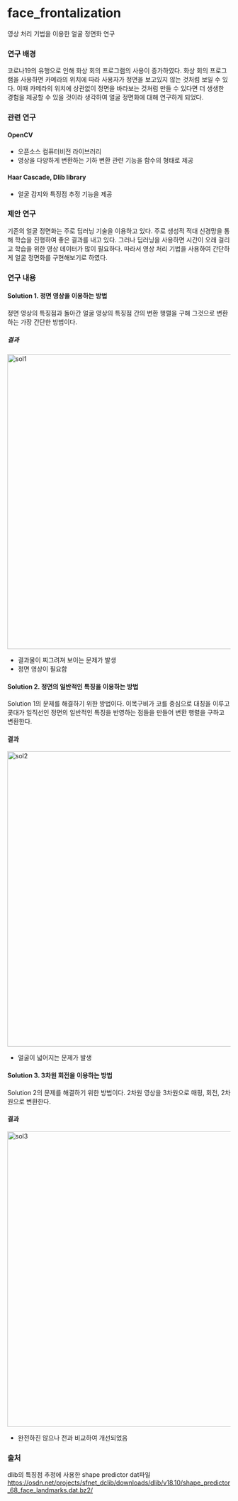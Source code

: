 # face_frontalization
영상 처리 기법을 이용한 얼굴 정면화 연구
### 연구 배경
코로나19의 유행으로 인해 화상 회의 프로그램의 사용이 증가하였다. 화상 회의 프로그램을 사용하면 카메라의 위치에 따라 사용자가 정면을 보고있지 않는 것처럼 보일 수 있다. 이때 카메라의 위치에 상관없이 정면을 바라보는 것처럼 만들 수 있다면 더 생생한 경험을 제공할 수 있을 것이라 생각하여 얼굴 정면화에 대해 연구하게 되었다.


### 관련 연구
#### OpenCV
* 오픈소스 컴퓨터비전 라이브러리
* 영상을 다양하게 변환하는 기하 변환 관련 기능을 함수의 형태로 제공
#### Haar Cascade, Dlib library
* 얼굴 감지와 특징점 추정 기능을 제공


### 제안 연구
기존의 얼굴 정면화는 주로 딥러닝 기술을 이용하고 있다. 주로 생성적 적대 신경망을 통해 학습을 진행하여 좋은 결과를 내고 있다. 그러나 딥러닝을 사용하면 시간이 오래 걸리고 학습을 위한 영상 데이터가 많이 필요하다. 따라서 영상 처리 기법을 사용하여 간단하게 얼굴 정면화를 구현해보기로 하였다.


### 연구 내용
#### Solution 1. 정면 영상을 이용하는 방법
정면 영상의 특징점과 돌아간 얼굴 영상의 특징점 간의 변환 행렬을 구해 그것으로 변환하는 가장 간단한 방법이다.
##### 결과
<img width="664" alt="sol1" src="https://user-images.githubusercontent.com/38284326/205492384-9b8c6e64-8fa9-4dea-a8fd-58540fb9fa89.png">

* 결과물이 찌그려져 보이는 문제가 발생
* 정면 영상이 필요함


#### Solution 2. 정면의 일반적인 특징을 이용하는 방법
Solution 1의 문제를 해결하기 위한 방법이다. 이목구비가 코를 중심으로 대칭을 이루고 콧대가 일직선인 정면의 일반적인 특징을 반영하는 점들을 만들어 변환 행렬을 구하고 변환한다.
#### 결과
<img width="665" alt="sol2" src="https://user-images.githubusercontent.com/38284326/205492573-9346eea5-9c83-49b4-b9e2-ea10ed433ede.png">

* 얼굴이 넓어지는 문제가 발생


#### Solution 3. 3차원 회전을 이용하는 방법
Solution 2의 문제를 해결하기 위한 방법이다. 2차원 영상을 3차원으로 매핑, 회전, 2차원으로 변환한다.
#### 결과
<img width="665" alt="sol3" src="https://user-images.githubusercontent.com/38284326/205492678-fbaaa811-0ab6-4eaf-9ecf-93f71dfe0f98.png">

* 완전하진 않으나 전과 비교하여 개선되었음


### 출처
dlib의 특징점 추정에 사용한 shape predictor dat파일
https://osdn.net/projects/sfnet_dclib/downloads/dlib/v18.10/shape_predictor_68_face_landmarks.dat.bz2/
